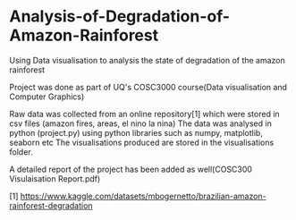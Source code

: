 # Analysis-of-Degradation-of-Amazon-Rainforest
Using Data visualisation to analysis the state of degradation of the amazon rainforest

Project was done as part of UQ's COSC3000 course(Data visualisation and Computer Graphics)

Raw data was collected from an online repository[1] which were stored in csv files (amazon fires, areas, el nino la nina)
The data was analysed in python (project.py) using python libraries such as numpy, matplotlib, seaborn etc
The visualisations produced are stored in the visualisations folder.

A detailed report of the project has been added as well(COSC300 Visulaisation Report.pdf)


[1] https://www.kaggle.com/datasets/mbogernetto/brazilian-amazon-rainforest-degradation
